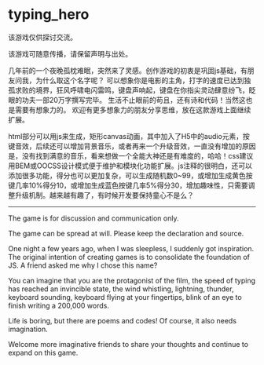 # typing_hero

该游戏仅供探讨交流。

该游戏可随意传播，请保留声明与出处。

几年前的一个夜晚孤枕难眠，突然来了灵感。创作游戏的初衷是巩固js基础，有朋友问我，为什么取这个名字呢？
可以想象你是电影的主角，打字的速度已达到独孤求败的境界，狂风呼啸电闪雷鸣，键盘声响起，键盘在你指尖灵动肆意纷飞，眨眼的功夫一部20万字撰写完毕。
生活不止眼前的苟且，还有诗和代码！当然这也是需要有想象力的。
欢迎有更多想象力的朋友分享思维，放在这款游戏上面继续扩展。

html部分可以用js来生成，矩形canvas动画，其中加入了H5中的audio元素，按键音效，后续还可以增加背景音乐，或者再来一个升级音效，一直没有增加的原因是，没有找到满意的音乐，看来想做一个全能大神还是有难度的，哈哈！css建议用BEM或OOCSS设计模式便于维护和模块化功能扩展。js注释的很明白，还可以添加很多功能，得分也可以更加复杂，可以生成随机数0~99，或增加生成黄色按键几率10%得分10，或增加生成蓝色按键几率5%得分30，增加趣味性，只需要调整升级机制。越来越有趣了，有时候开发要保持童心不是么？

------

The game is for discussion and communication only.

The game can be spread at will. Please keep the declaration and source.

One night a few years ago, when I was sleepless, I suddenly got inspiration. The original intention of creating games is to consolidate the foundation of JS. A friend asked me why I chose this name?

You can imagine that you are the protagonist of the film, the speed of typing has reached an invincible state, the wind whistling, lightning, thunder, keyboard sounding, keyboard flying at your fingertips, blink of an eye to finish writing a 200,000 words.

Life is boring, but there are poems and codes! Of course, it also needs imagination.

Welcome more imaginative friends to share your thoughts and continue to expand on this game.
